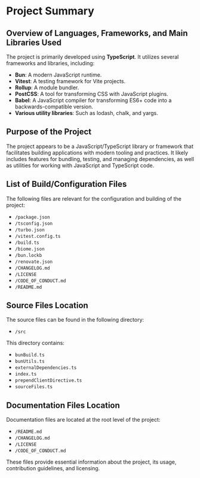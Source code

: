 # Project Summary

## Overview of Languages, Frameworks, and Main Libraries Used
The project is primarily developed using **TypeScript**. It utilizes several frameworks and libraries, including:

- **Bun**: A modern JavaScript runtime.
- **Vitest**: A testing framework for Vite projects.
- **Rollup**: A module bundler.
- **PostCSS**: A tool for transforming CSS with JavaScript plugins.
- **Babel**: A JavaScript compiler for transforming ES6+ code into a backwards-compatible version.
- **Various utility libraries**: Such as lodash, chalk, and yargs.

## Purpose of the Project
The project appears to be a JavaScript/TypeScript library or framework that facilitates building applications with modern tooling and practices. It likely includes features for bundling, testing, and managing dependencies, as well as utilities for working with JavaScript and TypeScript code.

## List of Build/Configuration Files
The following files are relevant for the configuration and building of the project:

- `/package.json`
- `/tsconfig.json`
- `/turbo.json`
- `/vitest.config.ts`
- `/build.ts`
- `/biome.json`
- `/bun.lockb`
- `/renovate.json`
- `/CHANGELOG.md`
- `/LICENSE`
- `/CODE_OF_CONDUCT.md`
- `/README.md`

## Source Files Location
The source files can be found in the following directory:

- `/src`

This directory contains:
- `bunBuild.ts`
- `bunUtils.ts`
- `externalDependencies.ts`
- `index.ts`
- `prependClientDirective.ts`
- `sourceFiles.ts`

## Documentation Files Location
Documentation files are located at the root level of the project:

- `/README.md`
- `/CHANGELOG.md`
- `/LICENSE`
- `/CODE_OF_CONDUCT.md`

These files provide essential information about the project, its usage, contribution guidelines, and licensing.
